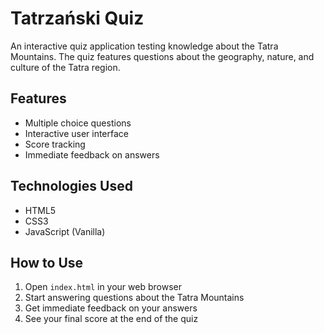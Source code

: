 # Tatrzański Quiz

An interactive quiz application testing knowledge about the Tatra Mountains. The quiz features questions about the geography, nature, and culture of the Tatra region.

## Features
- Multiple choice questions
- Interactive user interface
- Score tracking
- Immediate feedback on answers

## Technologies Used
- HTML5
- CSS3
- JavaScript (Vanilla)

## How to Use
1. Open `index.html` in your web browser
2. Start answering questions about the Tatra Mountains
3. Get immediate feedback on your answers
4. See your final score at the end of the quiz
